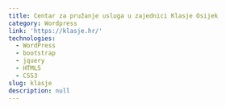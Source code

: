 ```yaml
---
title: Centar za pružanje usluga u zajednici Klasje Osijek
category: Wordpress
link: 'https://klasje.hr/'
technologies:
  - WordPress
  - bootstrap
  - jquery
  - HTML5
  - CSS3
slug: klasje
description: null
---
```

